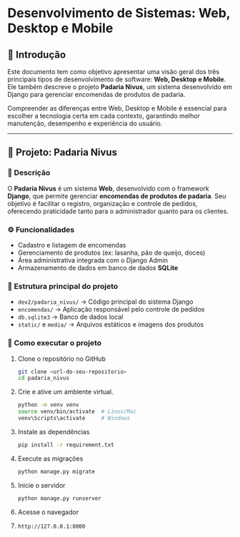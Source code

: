 # Desenvolvimento de Sistemas: Web, Desktop e Mobile

## 📌 Introdução
Este documento tem como objetivo apresentar uma visão geral dos três principais tipos de desenvolvimento de software: **Web, Desktop e Mobile**. Ele também descreve o projeto **Padaria Nivus**, um sistema desenvolvido em Django para gerenciar encomendas de produtos de padaria.

Compreender as diferenças entre Web, Desktop e Mobile é essencial para escolher a tecnologia certa em cada contexto, garantindo melhor manutenção, desempenho e experiência do usuário.

---

## 🍞 Projeto: Padaria Nivus

### 📝 Descrição
O **Padaria Nivus** é um sistema **Web**, desenvolvido com o framework **Django**, que permite gerenciar **encomendas de produtos de padaria**. Seu objetivo é facilitar o registro, organização e controle de pedidos, oferecendo praticidade tanto para o administrador quanto para os clientes.

### ⚙️ Funcionalidades
- Cadastro e listagem de encomendas
- Gerenciamento de produtos (ex: lasanha, pão de queijo, doces)
- Área administrativa integrada com o Django Admin
- Armazenamento de dados em banco de dados **SQLite**

### 📂 Estrutura principal do projeto
- `dev2/padaria_nivus/` → Código principal do sistema Django
- `encomendas/` → Aplicação responsável pelo controle de pedidos
- `db.sqlite3` → Banco de dados local
- `static/` e `media/` → Arquivos estáticos e imagens dos produtos

### 🚀 Como executar o projeto
1. Clone o repositório no GitHub
   ```bash
   git clone <url-do-seu-repositorio>
   cd padaria_nivus

2. Crie e ative um ambiente virtual.
   ```bash
   python -m venv venv
   source venv/bin/activate  # Linux/Mac
   venv\Scripts\activate     # Windows

3. Instale as dependências
   ```bash
   pip install -r requirement.txt

4. Execute as migrações
   ```bash
   python manage.py migrate

5. Inicie o servidor
   ```bash
   python manage.py runserver

6. Acesse o navegador
7. ```bash  
   http://127.0.0.1:8000
